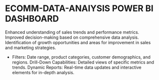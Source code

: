 # ECOMM-DATA-ANAIYSIS POWER BI DASHBOARD

Enhanced understanding of sales trends and performance metrics. Improved decision-making based on comprehensive data analysis.
 Identification of growth opportunities and areas for improvement in sales and marketing strategies.

* Filters: Date range, product categories, customer demographics, and regions.
 Drill-Down Capabilities: Detailed views of specific metrics and trends.
 Dynamic Reports: Real-time data updates and interactive elements for in-depth analysis.
